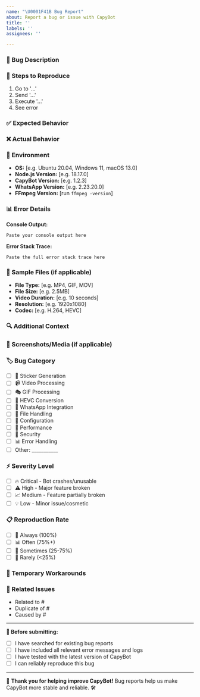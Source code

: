 ```yaml
---
name: "\U0001F41B Bug Report"
about: Report a bug or issue with CapyBot
title: ''
labels: ''
assignees: ''

---
```


### **📝 Bug Description**
<!-- A clear and concise description of what the bug is -->

### **🔄 Steps to Reproduce**
1. Go to '...'
2. Send '...' 
3. Execute '...'
4. See error

### **✅ Expected Behavior**
<!-- A clear and concise description of what you expected to happen -->

### **❌ Actual Behavior**
<!-- A clear and concise description of what actually happened -->

### **📱 Environment**
<!-- Please complete the following information -->
- **OS:** [e.g. Ubuntu 20.04, Windows 11, macOS 13.0]
- **Node.js Version:** [e.g. 18.17.0]
- **CapyBot Version:** [e.g. 1.2.3]
- **WhatsApp Version:** [e.g. 2.23.20.0]
- **FFmpeg Version:** [run `ffmpeg -version`]

### **📊 Error Details**
<!-- Include any error messages, stack traces, or logs -->

**Console Output:**
```
Paste your console output here
```

**Error Stack Trace:**
```
Paste the full error stack trace here
```

### **📁 Sample Files** (if applicable)
<!-- If the bug is related to file processing, please describe the file type/size -->
- **File Type:** [e.g. MP4, GIF, MOV]
- **File Size:** [e.g. 2.5MB]
- **Video Duration:** [e.g. 10 seconds]
- **Resolution:** [e.g. 1920x1080]
- **Codec:** [e.g. H.264, HEVC]

### **🔍 Additional Context**
<!-- Add any other context about the problem here -->

### **📸 Screenshots/Media** (if applicable)
<!-- Add screenshots, screen recordings, or sample files to help explain the problem -->

### **🏷️ Bug Category**
<!-- Check the category that best describes this bug -->
- [ ] 🎨 Sticker Generation
- [ ] 📹 Video Processing 
- [ ] 🎭 GIF Processing
- [ ] 🔄 HEVC Conversion
- [ ] 📱 WhatsApp Integration
- [ ] 💾 File Handling
- [ ] 🔧 Configuration
- [ ] 🚀 Performance
- [ ] 🔐 Security
- [ ] 📊 Error Handling
- [ ] Other: ___________

### **⚡ Severity Level**
<!-- How severe is this bug? -->
- [ ] 🔥 Critical - Bot crashes/unusable
- [ ] ⚠️ High - Major feature broken
- [ ] 📈 Medium - Feature partially broken
- [ ] 💡 Low - Minor issue/cosmetic

### **📋 Reproduction Rate**
<!-- How often does this bug occur? -->
- [ ] 🔄 Always (100%)
- [ ] 📊 Often (75%+)
- [ ] 🎲 Sometimes (25-75%)
- [ ] 🔹 Rarely (<25%)

### **🔧 Temporary Workarounds**
<!-- Any temporary workarounds you've found -->

### **🔗 Related Issues**
<!-- Link any related issues or discussions -->
- Related to #
- Duplicate of #
- Caused by #

---

**📌 Before submitting:**
- [ ] I have searched for existing bug reports
- [ ] I have included all relevant error messages and logs
- [ ] I have tested with the latest version of CapyBot
- [ ] I can reliably reproduce this bug

---

💝 **Thank you for helping improve CapyBot!** 
Bug reports help us make CapyBot more stable and reliable. 🛠️

